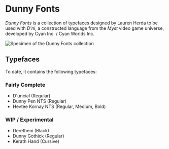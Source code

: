 # Dunny Fonts

_Dunny Fonts_ is a collection of typefaces designed by Lauren Herda to be used with _D'ni_, a constructed language from the _Myst_ video game universe, developed by Cyan Inc. / Cyan Worlds Inc.

![Specimen of the Dunny Fonts collection](https://raw.githubusercontent.com/Isosceles/Dunny-Fonts/master/docs/specimen.png)

## Typefaces

To date, it contains the following typefaces:

### Fairly Complete

- D'uncial (Regular)
- Dunny Pen NTS (Regular)
- Hevtee Kornay NTS (Regular, Medium, Bold)

### WIP / Experimental

- Deretheni (Black)
- Dunny Gothick (Regular)
- Kerath Hand (Cursive)